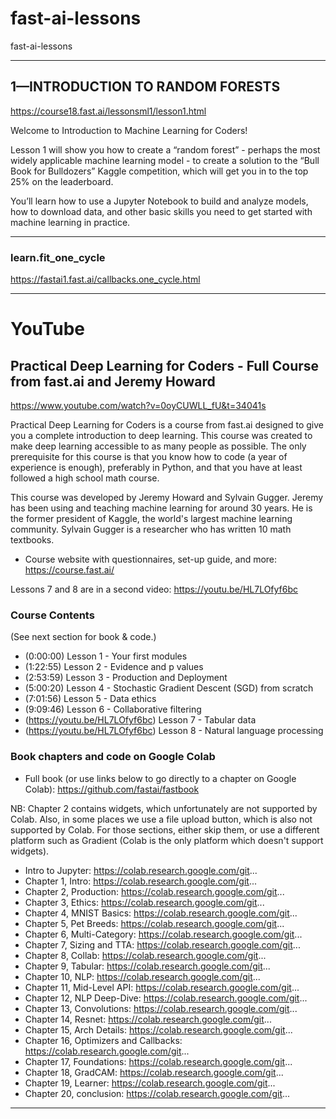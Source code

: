 # fast-ai-lessons
fast-ai-lessons



-------

## 1—INTRODUCTION TO RANDOM FORESTS
https://course18.fast.ai/lessonsml1/lesson1.html


Welcome to Introduction to Machine Learning for Coders! 

Lesson 1 will show you how to create a “random forest” - perhaps the most widely applicable machine learning model - to create a solution to the “Bull Book for Bulldozers” Kaggle competition, which will get you in to the top 25% on the leaderboard. 

You’ll learn how to use a Jupyter Notebook to build and analyze models, how to download data, and other basic skills you need to get started with machine learning in practice.



-------


### learn.fit_one_cycle
https://fastai1.fast.ai/callbacks.one_cycle.html




-------

# YouTube

## Practical Deep Learning for Coders - Full Course from fast.ai and Jeremy Howard
https://www.youtube.com/watch?v=0oyCUWLL_fU&t=34041s

Practical Deep Learning for Coders is a course from fast.ai designed to give you a complete introduction to deep learning. This course was created to make deep learning accessible to as many people as possible. The only prerequisite for this course is that you know how to code (a year of experience is enough), preferably in Python, and that you have at least followed a high school math course.

This course was developed by Jeremy Howard and Sylvain Gugger. Jeremy has been using and teaching machine learning for around 30 years. He is the former president of Kaggle, the world's largest machine learning community. Sylvain Gugger is a researcher who has written 10 math textbooks.


-  Course website with questionnaires, set-up guide, and more: https://course.fast.ai/

Lessons 7 and 8 are in a second video: https://youtu.be/HL7LOfyf6bc

### Course Contents 
(See next section for book & code.)
-  (0:00:00) Lesson 1 - Your first modules
-  (1:22:55) Lesson 2 - Evidence and p values
-  (2:53:59) Lesson 3 - Production and Deployment
-  (5:00:20) Lesson 4 - Stochastic Gradient Descent (SGD) from scratch
-  (7:01:56) Lesson 5 - Data ethics
-  (9:09:46) Lesson 6 - Collaborative filtering
-  (https://youtu.be/HL7LOfyf6bc) Lesson 7 - Tabular data
-  (https://youtu.be/HL7LOfyf6bc) Lesson 8 - Natural language processing

### Book chapters and code on Google Colab 

-  Full book (or use links below to go directly to a chapter on Google Colab): https://github.com/fastai/fastbook

NB: Chapter 2 contains widgets, which unfortunately are not supported by Colab. Also, in some places we use a file upload button, which is also not supported by Colab. For those sections, either skip them, or use a different platform such as Gradient (Colab is the only platform which doesn't support widgets).

-  Intro to Jupyter: https://colab.research.google.com/git...
-  Chapter 1, Intro: https://colab.research.google.com/git...
-  Chapter 2, Production: https://colab.research.google.com/git...
-  Chapter 3, Ethics: https://colab.research.google.com/git...
-  Chapter 4, MNIST Basics: https://colab.research.google.com/git...
-  Chapter 5, Pet Breeds: https://colab.research.google.com/git...
-  Chapter 6, Multi-Category: https://colab.research.google.com/git...
-  Chapter 7, Sizing and TTA: https://colab.research.google.com/git...
-  Chapter 8, Collab: https://colab.research.google.com/git...
-  Chapter 9, Tabular: https://colab.research.google.com/git...
-  Chapter 10, NLP: https://colab.research.google.com/git...
-  Chapter 11, Mid-Level API: https://colab.research.google.com/git...
-  Chapter 12, NLP Deep-Dive: https://colab.research.google.com/git...
-  Chapter 13, Convolutions: https://colab.research.google.com/git...
-  Chapter 14, Resnet: https://colab.research.google.com/git...
-  Chapter 15, Arch Details: https://colab.research.google.com/git...
-  Chapter 16, Optimizers and Callbacks: https://colab.research.google.com/git...
-  Chapter 17, Foundations: https://colab.research.google.com/git...
-  Chapter 18, GradCAM: https://colab.research.google.com/git...
-  Chapter 19, Learner: https://colab.research.google.com/git...
-  Chapter 20, conclusion: https://colab.research.google.com/git...

-------











